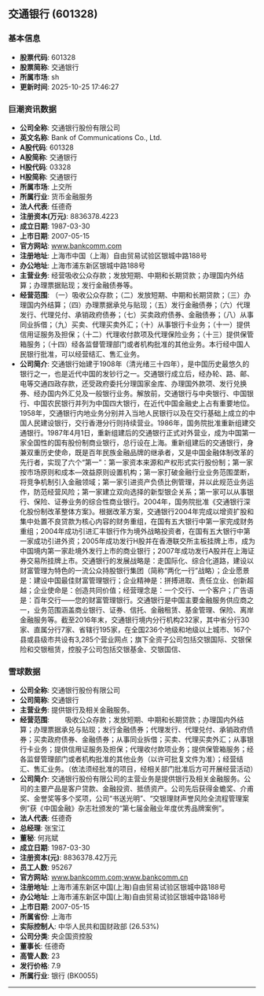 ## 交通银行 (601328)

### 基本信息

- **股票代码**: 601328
- **股票简称**: 交通银行
- **所属市场**: sh
- **更新时间**: 2025-10-25 17:46:27

### 巨潮资讯数据

- **公司全称**: 交通银行股份有限公司
- **英文名称**: Bank of Communications Co., Ltd.
- **A股代码**: 601328
- **A股简称**: 交通银行
- **H股代码**: 03328
- **H股简称**: 交通银行
- **所属市场**: 上交所
- **所属行业**: 货币金融服务
- **法人代表**: 任德奇
- **注册资本(万元)**: 8836378.4223
- **成立日期**: 1987-03-30
- **上市日期**: 2007-05-15
- **官方网站**: www.bankcomm.com
- **注册地址**: 上海市中国（上海）自由贸易试验区银城中路188号
- **办公地址**: 上海市浦东新区银城中路188号
- **主营业务**: 经营吸收公众存款；发放短期、中期和长期贷款；办理国内外结算；办理票据贴现；发行金融债券等。
- **经营范围**: （一）吸收公众存款；（二）发放短期、中期和长期贷款；（三）办理国内外结算；（四）办理票据承兑与贴现；（五）发行金融债券；（六）代理发行、代理兑付、承销政府债券；（七）买卖政府债券、金融债券；（八）从事同业拆借；（九）买卖、代理买卖外汇；（十）从事银行卡业务；（十一）提供信用证服务及担保；（十二）代理收付款项及代理保险业务；（十三）提供保管箱服务；（十四）经各监督管理部门或者机构批准的其他业务。本行经中国人民银行批准，可以经营结汇、售汇业务。
- **公司简介**: 交通银行始建于1908年（清光绪三十四年），是中国历史最悠久的银行之一，也是近代中国的发钞行之一。交通银行成立后，经办轮、路、邮、电等交通四政存款，还受政府委托分理国家金库、办理国外款项、发行兑换券、经办国内外汇兑及一般银行业务。解放前，交通银行与中央银行、中国银行、中国农民银行并列为中国四大银行，在近代中国金融史上占有重要地位。1958年，交通银行内地业务分别并入当地人民银行以及在交行基础上成立的中国人民建设银行，交行香港分行则持续营业。1986年，国务院批准重新组建交通银行。1987年4月1日，重新组建后的交通银行正式对外营业，成为中国第一家全国性的国有股份制商业银行，总行设在上海。重新组建后的交通银行，身兼双重历史使命，既是百年民族金融品牌的继承者，又是中国金融体制改革的先行者，实现了六个“第一”：第一家资本来源和产权形式实行股份制；第一家按市场原则和成本—效益原则设置机构；第一家打破金融行业业务范围垄断，将竞争机制引入金融领域；第一家引进资产负债比例管理，并以此规范业务运作，防范经营风险；第一家建立双向选择的新型银企关系；第一家可以从事银行、保险、证券业务的综合性商业银行。2004年，国务院批准《交通银行深化股份制改革整体方案》。根据改革方案，交通银行2004年完成以增资扩股和集中处置不良贷款为核心内容的财务重组，在国有五大银行中第一家完成财务重组；2004年成功引进汇丰银行作为境外战略投资者，在国有五大银行中第一家成功引进外资；2005年成功发行H股并在香港联交所主板挂牌上市，成为中国境内第一家赴境外发行上市的商业银行；2007年成功发行A股并在上海证券交易所挂牌上市。交通银行的发展战略是：走国际化、综合化道路，建设以财富管理为特色的一流公众持股银行集团（简称“两化一行”战略）；企业愿景是：建设中国最佳财富管理银行；企业精神是：拼搏进取、责任立业、创新超越；企业使命是：创造共同价值；经营理念是：一个交行、一个客户；广告语是：百年交行——您的财富管理银行。交通银行是中国主要金融服务供应商之一，业务范围涵盖商业银行、证券、信托、金融租赁、基金管理、保险、离岸金融服务等。截至2016年末，交通银行境内分行机构232家，其中省分行30家、直属分行7家、省辖行195家，在全国236个地级和地级以上城市、167个县或县级市共设有3,285个营业网点；旗下全资子公司包括交银国际、交银保险和交银租赁，控股子公司包括交银基金、交银国信、

### 雪球数据

- **公司全称**: 交通银行股份有限公司
- **公司简称**: 交通银行
- **主营业务**: 提供银行及相关金融服务。
- **经营范围**: 　　吸收公众存款；发放短期、中期和长期贷款；办理国内外结算；办理票据承兑与贴现；发行金融债券；代理发行、代理兑付、承销政府债券；买卖政府债券、金融债券；从事同业拆借；买卖、代理买卖外汇；从事银行卡业务；提供信用证服务及担保；代理收付款项业务；提供保管箱服务；经各监督管理部门或者机构批准的其他业务（以许可批复文件为准）；经营结汇、售汇业务。（依法须经批准的项目，经相关部门批准后方可开展经营活动）
- **公司简介**: 交通银行股份有限公司的主营业务是提供银行及相关金融服务。公司的主要产品是客户贷款、金融投资、抵债资产。公司先后获得金蟾奖、介甫奖、金誉奖等多个奖项，公司“书送光明”、“交银理财声誉风险全流程管理案例”获《中国金融》杂志社颁发的“第七届金融业年度优秀品牌案例”。
- **法人代表**: 任德奇
- **总经理**: 张宝江
- **董秘**: 何兆斌
- **成立日期**: 1987-03-30
- **注册资本(元)**: 8836378.42万元
- **员工人数**: 95267
- **官方网站**: www.bankcomm.com;www.bankcomm.cn
- **注册地址**: 上海市浦东新区中国(上海)自由贸易试验区银城中路188号
- **办公地址**: 上海市浦东新区中国(上海)自由贸易试验区银城中路188号
- **上市日期**: 2007-05-15
- **所属省份**: 上海市
- **实际控制人**: 中华人民共和国财政部 (26.53%)
- **公司分类**: 央企国资控股
- **董事长**: 任德奇
- **高管人数**: 23
- **发行价格**: 7.9
- **所属行业**: 银行 (BK0055)

---